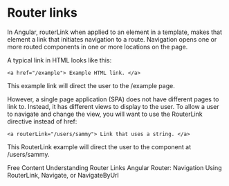 # Router links

In Angular, routerLink when applied to an element in a template, makes that element a link that initiates navigation to a route. Navigation opens one or more routed components in one or more <router-outlet> locations on the page.

A typical link in HTML looks like this:

`<a href="/example">
  Example HTML link.
</a>`

This example link will direct the user to the /example page.

However, a single page application (SPA) does not have different pages to link to. Instead, it has different views to display to the user. To allow a user to navigate and change the view, you will want to use the RouterLink directive instead of href:

`<a routerLink="/users/sammy">
  Link that uses a string.
</a>`

This RouterLink example will direct the user to the component at /users/sammy.

<ResourceGroupTitle>Free Content</ResourceGroupTitle>
<BadgeLink colorScheme='blue' badgeText='' href='https://angular.io/api/router/RouterLink'>Understanding Router Links</BadgeLink>
<BadgeLink colorScheme='yellow' badgeText='Read' href='https://www.digitalocean.com/community/tutorials/angular-navigation-routerlink-navigate-navigatebyurl'>Angular Router: Navigation Using RouterLink, Navigate, or NavigateByUrl</BadgeLink>
